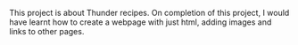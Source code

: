This project is about Thunder recipes.
On completion of this project, I would have learnt how to create a webpage with just html, adding images and links to other pages.